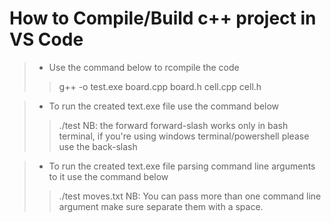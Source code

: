 # How to Compile/Build c++ project in VS Code

> - Use the command below to rcompile the code
>> g++ -o test.exe board.cpp board.h cell.cpp cell.h

> - To run the created text.exe file use the command below
>> ./test 
        NB: the forward forward-slash works only in bash terminal, if you're using windows terminal/powershell please 
                use the back-slash

> - To run the created text.exe file parsing command line arguments to it use the command below
>> ./test moves.txt
        NB: You can pass more than one command line argument make sure separate them with a space. 